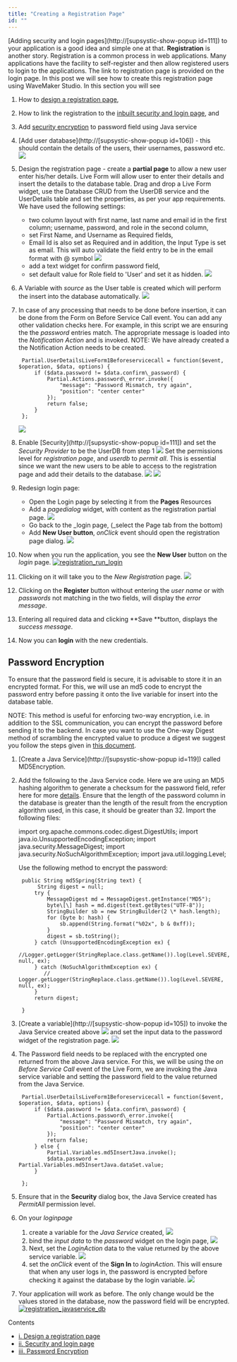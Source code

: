```yaml
---
title: "Creating a Registration Page"
id: ""
---
```


[Adding security and login pages](http://[supsystic-show-popup id=111]) to your application is a good idea and simple one at that. **Registration** is another story. Registration is a common process in web applications. Many applications have the facility to self-register and then allow registered users to login to the applications. The link to registration page is provided on the login page. In this post we will see how to create this registration page using WaveMaker Studio. In this section you will see

1. How to [design a registration page](#design),
2. How to link the registration to the [inbuilt security and login page](#login), and
3. Add [security encryption](#encryption) to password field using Java service

1. [Add user database](http://[supsystic-show-popup id=106]) - this should contain the details of the users, their usernames, password etc. [![](./assets/registration_database.png)](./assets/registration_database.png)
2. Design the registration page - create a **partial page** to allow a new user enter his/her details. Live Form will allow user to enter their details and insert the details to the database table. Drag and drop a Live Form widget, use the Database CRUD from the UserDB service and the UserDetails table and set the properties, as per your app requirements. We have used the following settings:
    - two column layout with first name, last name and email id in the first column; username, password, and role in the second column,
    - set First Name, and Username as Required fields,
    - Email Id is also set as Required and in addition, the Input Type is set as email. This will auto validate the field entry to be in the email format with @ symbol [![](./assets/registration_email_validation.png)](./assets/registration_email_validation.png)
    - add a text widget for confirm password field,
    - set default value for Role field to 'User' and set it as hidden. [![](./assets/registration_regpage.png)](./assets/registration_regpage.png)
3. A Variable with _source_ as the User table is created which will perform the insert into the database automatically. [![](./assets/registration_var_source.png)](./assets/registration_var_source.png)
4. In case of any processing that needs to be done before insertion, it can be done from the Form on Before Service Call event. You can add any other validation checks here. For example, in this script we are ensuring the the _password_ entries match. The appropriate message is loaded into the _Notification Action_ and is invoked. NOTE: We have already created a the Notification Action needs to be created.
    
        Partial.UserDetailsLiveForm1Beforeservicecall = function($event, $operation, $data, options) {
            if ($data.password != $data.confirm\_password) {
                Partial.Actions.password\_error.invoke({
                    "message": "Password Mismatch, try again",
                    "position": "center center"
                });
                return false;
            }
        };
    
    [![](./assets/registration_validation.png)](./assets/registration_validation.png)
5. Enable [Security](http://[supsystic-show-popup id=111]) and set the _Security Provider_ to be the UserDB from step 1 [![](./assets/registration_security.png)](./assets/registration_security.png) Set the permissions level for _registration page_, and _userdb_ to _permit all_. This is essential since we want the new users to be able to access to the registration page and add their details to the database. [![](./assets/registration_security_permission1.png)](./assets/registration_security_permission1.png) [![](./assets/registration_security_permission2.png)](./assets/registration_security_permission2.png)
6. Redesign login page:
    - Open the Login page by selecting it from the **Pages** Resources
    - Add a _pagedialog_ widget, with content as the registration partial page. [![](./assets/registration_dialog.png)](./assets/registration_dialog.png)
    - Go back to the _login page, (_select the Page tab from the bottom)
    - Add **New User button**, _onClick_ event should open the registration page dialog. [![](./assets/registration_login_button.png)](./assets/registration_login_button.png)
7. Now when you run the application, you see the **New User** button on the _login_ page. [![registration_run_login](./assets/registration_run_login.png)](./assets/registration_run_login.png)
8. Clicking on it will take you to the _New Registration_ page. [![](./assets/registration_run_reg.png)](./assets/registration_run_reg.png)
9. Clicking on the **Register** button without entering the _user name_ or with _passwords_ not matching in the two fields, will display the _error message_.
10. Entering all required data and clicking **Save **button, displays the _success message_.
11. Now you can **login** with the new credentials.

## Password Encryption

To ensure that the password field is secure, it is advisable to store it in an encrypted format. For this, we will use an md5 code to encrypt the password entry before passing it onto the live variable for insert into the database table.

NOTE: This method is useful for enforcing two-way encryption, i.e. in addition to the SSL communication, you can encrypt the password before sending it to the backend. In case you want to use the One-way Digest method of scrambling the encrypted value to produce a digest we suggest you follow the steps given in [this document](/learn/how-tos/support-password-encryption/).

1. [Create a Java Service](http://[supsystic-show-popup id=119]) called MD5Encryption.
2. Add the following to the Java Service code. Here we are using an MD5 hashing algorithm to generate a checksum for the password field, refer here for more [details](http://www.mkyong.com/java/java-md5-hashing-example/). Ensure that the length of the password column in the database is greater than the length of the result from the encryption algorithm used, in this case, it should be greater than 32. Import the following files:
    
    import org.apache.commons.codec.digest.DigestUtils;
    import java.io.UnsupportedEncodingException;
    import java.security.MessageDigest;
    import java.security.NoSuchAlgorithmException;
    import java.util.logging.Level;
    
    Use the following method to encrypt the password:
    
        public String md5Spring(String text) {
             String digest = null;
            try {
                MessageDigest md = MessageDigest.getInstance("MD5");
                byte\[\] hash = md.digest(text.getBytes("UTF-8"));
                StringBuilder sb = new StringBuilder(2 \* hash.length);
                for (byte b: hash) {
                    sb.append(String.format("%02x", b & 0xff));
                }
                digest = sb.toString();
            } catch (UnsupportedEncodingException ex) {
                //Logger.getLogger(StringReplace.class.getName()).log(Level.SEVERE, null, ex);
            } catch (NoSuchAlgorithmException ex) {
               // Logger.getLogger(StringReplace.class.getName()).log(Level.SEVERE, null, ex);
            }
            return digest;
    
        }
    
3. [Create a variable](http://[supsystic-show-popup id=105]) to invoke the Java Service created above [![](./assets/registration_javaservice_var.png)](./assets/registration_javaservice_var.png) and set the input data to the password widget of the registration page. [![](./assets/registration_javaservice_data.png)](./assets/registration_javaservice_data.png)
4. The Password field needs to be replaced with the encrypted one returned from the above Java service. For this, we will be using the _on Before Service Call_ event of the Live Form, we are invoking the Java service variable and setting the password field to the value returned from the Java Service.
    
        Partial.UserDetailsLiveForm1Beforeservicecall = function($event, $operation, $data, options) {
            if ($data.password != $data.confirm\_password) {
                Partial.Actions.password\_error.invoke({
                    "message": "Password Mismatch, try again",
                    "position": "center center"
                });
                return false;
            } else {
                Partial.Variables.md5InsertJava.invoke();
                $data.password = Partial.Variables.md5InsertJava.dataSet.value;
            }
    
        };
    
5. Ensure that in the **Security** dialog box, the Java Service created has _PermitAll_ permission level.
6. On your _loginpage_
    1. create a variable for the _Java Service_ created, [![](./assets/registration_javaservice_login.png)](./assets/registration_javaservice_login.png)
    2. bind the _input data_ to the _password_ widget on the login page, [![](./assets/registration_javaservice_login_bind.png)](./assets/registration_javaservice_login_bind.png)
    3. Next, set the _LoginAction_ data to the value returned by the above service variable. [![](./assets/registration_javaservice_loginvar.png)](./assets/registration_javaservice_loginvar.png)
    4. set the _onClick_ event of the **Sign In** to _loginAction_. This will ensure that when any user logs in, the password is encrypted before checking it against the database by the login variable. [![](./assets/registration_javaservice_loginbutton.png)](./assets/registration_javaservice_loginbutton.png)
7. Your application will work as before. The only change would be the values stored in the database, now the password field will be encrypted. [![registration_javaservice_db](./assets/registration_javaservice_db.png)](./assets/registration_javaservice_db.png)

Contents

- [i. Design a registration page](#design)
- [ii. Security and login page](#login)
- [iii. Password Encryption](#encryption)
